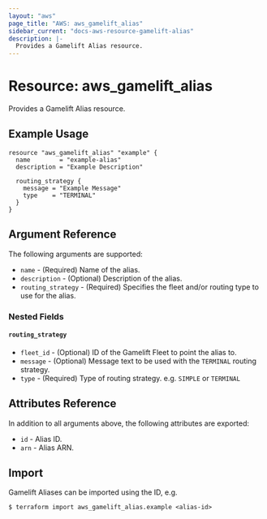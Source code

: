 ```yaml
---
layout: "aws"
page_title: "AWS: aws_gamelift_alias"
sidebar_current: "docs-aws-resource-gamelift-alias"
description: |-
  Provides a Gamelift Alias resource.
---
```


# Resource: aws_gamelift_alias

Provides a Gamelift Alias resource.

## Example Usage

```hcl
resource "aws_gamelift_alias" "example" {
  name        = "example-alias"
  description = "Example Description"

  routing_strategy {
    message = "Example Message"
    type    = "TERMINAL"
  }
}
```

## Argument Reference

The following arguments are supported:

* `name` - (Required) Name of the alias.
* `description` - (Optional) Description of the alias.
* `routing_strategy` - (Required) Specifies the fleet and/or routing type to use for the alias.

### Nested Fields

#### `routing_strategy`

* `fleet_id` - (Optional) ID of the Gamelift Fleet to point the alias to.
* `message` - (Optional) Message text to be used with the `TERMINAL` routing strategy.
* `type` - (Required) Type of routing strategy. e.g. `SIMPLE` or `TERMINAL`

## Attributes Reference

In addition to all arguments above, the following attributes are exported:

* `id` - Alias ID.
* `arn` - Alias ARN.

## Import

Gamelift Aliases can be imported using the ID, e.g.

```
$ terraform import aws_gamelift_alias.example <alias-id>
```
